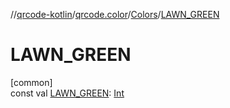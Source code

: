 //[qrcode-kotlin](../../../index.md)/[qrcode.color](../index.md)/[Colors](index.md)/[LAWN_GREEN](-l-a-w-n_-g-r-e-e-n.md)

# LAWN_GREEN

[common]\
const val [LAWN_GREEN](-l-a-w-n_-g-r-e-e-n.md): [Int](https://kotlinlang.org/api/latest/jvm/stdlib/kotlin-stdlib/kotlin/-int/index.html)
